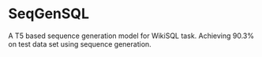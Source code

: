 # SeqGenSQL
A T5 based sequence generation model for WikiSQL task. Achieving 90.3% on test data set using sequence generation.
